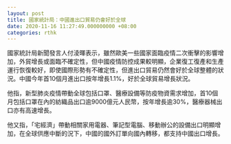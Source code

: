 ```yaml
---
layout: post
title: 國家統計局：中國進出口貿易仍會好於全球
date: 2020-11-16 11:27:49.000000000 +08:00
categories: rthk
---
```


國家統計局新聞發言人付淩暉表示，雖然歐美一些國家面臨疫情二次衝擊的影響增加，外貿增長或面臨不確定性，但中國疫情防控成果較明顯，企業復工復產和生產運行恢復較好，即使國際形勢有不確定性，但進出口貿易仍然會好於全球整體的狀況。中國今年首10個月進出口按年增長1.1%，好於全球貿易增長狀況。

他指，新型肺炎疫情帶動全球包括口罩、醫療設備等防疫物資需求增加，首10個月包括口罩在內的紡織品出口逾9000億元人民幣，按年增長逾30%，醫療器械出口亦有高速增長。

他又指，「宅經濟」帶動相關家用電器、筆記型電腦、移動辦公的設備出口明顯增加，在全球供應中斷的況下，中國的國外訂單向國內轉移，都支持中國出口增長。
